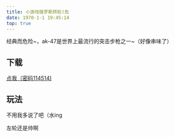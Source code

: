 ```yaml
---
title: 小游戏俄罗斯转轮(危
date: 1970-1-1 19:45:14
top: true
---
```


经典而危险~，ak-47是世界上最流行的突击步枪之一~（好像串味了）

## 下载

<a href="https://wwp.lanzouv.com/istW4098qgid" >点我（密码114514)</a>

## 玩法 

不用我多说了吧（水ing

左轮还是帅啊
